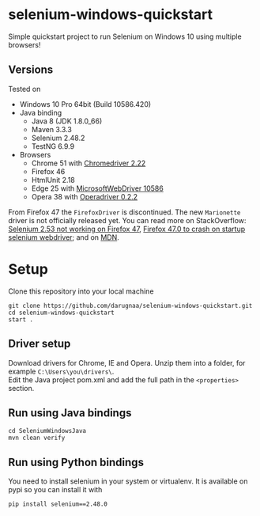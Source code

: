 # selenium-windows-quickstart
Simple quickstart project to run Selenium on Windows 10 using multiple browsers!


## Versions
Tested on
* Windows 10 Pro 64bit (Build 10586.420)
* Java binding
  * Java 8 (JDK 1.8.0_66)
  * Maven 3.3.3
  * Selenium 2.48.2
  * TestNG 6.9.9
* Browsers
  * Chrome 51 with [Chromedriver 2.22](http://chromedriver.storage.googleapis.com/2.22/chromedriver_win32.zip)
  * Firefox 46
  * HtmlUnit 2.18
  * Edge 25 with [MicrosoftWebDriver 10586](https://developer.microsoft.com/en-us/microsoft-edge/tools/webdriver/)
  * Opera 38 with [Operadriver 0.2.2](https://github.com/operasoftware/operachromiumdriver/releases/download/v0.2.2/operadriver_win64.zip)

From Firefox 47 the `FirefoxDriver` is discontinued. The new `Marionette` driver is not officially released yet.
You can read more on StackOverflow: [Selenium 2.53 not working on Firefox 47](http://stackoverflow.com/questions/37693106/selenium-2-53-not-working-on-firefox-47),
[Firefox 47.0 to crash on startup selenium webdriver](http://stackoverflow.com/questions/37791436/firefox-47-0-to-crash-on-startup-selenium-webdriver);
and on [MDN](https://developer.mozilla.org/en-US/docs/Mozilla/QA/Marionette/WebDriver).
  
# Setup
Clone this repository into your local machine

    git clone https://github.com/darugnaa/selenium-windows-quickstart.git
    cd selenium-windows-quickstart
    start .

## Driver setup
Download drivers for Chrome, IE and Opera. Unzip them into a folder, for example `C:\Users\you\drivers\`.  
Edit the Java project pom.xml and add the full path in the `<properties>` section.

## Run using Java bindings

    cd SeleniumWindowsJava
    mvn clean verify

## Run using Python bindings
You need to install selenium in your system or virtualenv. It is available on pypi so you can install it with

    pip install selenium==2.48.0
